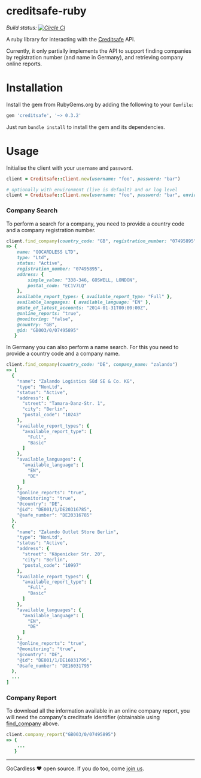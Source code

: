 # creditsafe-ruby

*Build status: [![Circle CI](https://circleci.com/gh/gocardless/creditsafe-ruby.svg?style=svg&circle-token=3f6e9b24fcc6a57abac110c59395b36032f156a5)](https://circleci.com/gh/gocardless/creditsafe-ruby)*

A ruby library for interacting with the
[Creditsafe](http://www.creditsafeuk.com/) API.

Currently, it only partially implements the API to support finding companies by
registration number (and name in Germany), and retrieving company online reports.

# Installation

Install the gem from RubyGems.org by adding the following to your `Gemfile`:

```ruby
gem 'creditsafe', '~> 0.3.2'
```

Just run `bundle install` to install the gem and its dependencies.

# Usage

Initialise the client with your `username` and `password`.

```ruby
client = Creditsafe::Client.new(username: "foo", password: "bar")

# optionally with environment (live is default) and or log level
client = Creditsafe::Client.new(username: "foo", password: "bar", environment: :test, log_level: :debug)
```

### Company Search

To perform a search for a company, you need to provide a country code and a company registration number.

```ruby
client.find_company(country_code: "GB", registration_number: "07495895")
=> {
    name: "GOCARDLESS LTD",
    type: "Ltd",
    status: "Active",
    registration_number: "07495895",
    address: {
        simple_value: "338-346, GOSWELL, LONDON",
        postal_code: "EC1V7LQ"
    },
    available_report_types: { available_report_type: "Full" },
    available_languages: { available_language: "EN" },
    @date_of_latest_accounts: "2014-01-31T00:00:00Z",
    @online_reports: "true",
    @monitoring: "false",
    @country: "GB",
    @id: "GB003/0/07495895"
   }
```

In Germany you can also perform a name search. For this you need to provide a country code and a company name.

```ruby
client.find_company(country_code: "DE", company_name: "zalando")
=> [
  {
    "name": "Zalando Logistics Süd SE & Co. KG",
    "type": "NonLtd",
    "status": "Active",
    "address": {
      "street": "Tamara-Danz-Str. 1",
      "city": "Berlin",
      "postal_code": "10243"
    },
    "available_report_types": {
      "available_report_type": [
        "Full",
        "Basic"
      ]
    },
    "available_languages": {
      "available_language": [
        "EN",
        "DE"
      ]
    },
    "@online_reports": "true",
    "@monitoring": "true",
    "@country": "DE",
    "@id": "DE001/1/DE20316785",
    "@safe_number": "DE20316785"
  },
  {
    "name": "Zalando Outlet Store Berlin",
    "type": "NonLtd",
    "status": "Active",
    "address": {
      "street": "Köpenicker Str. 20",
      "city": "Berlin",
      "postal_code": "10997"
    },
    "available_report_types": {
      "available_report_type": [
        "Full",
        "Basic"
      ]
    },
    "available_languages": {
      "available_language": [
        "EN",
        "DE"
      ]
    },
    "@online_reports": "true",
    "@monitoring": "true",
    "@country": "DE",
    "@id": "DE001/1/DE16031795",
    "@safe_number": "DE16031795"
  },
  ...
]
```

### Company Report

To download all the information available in an online company report, you will
need the company's creditsafe identifier (obtainable using
[find_company](#find_company) above.

```ruby
client.company_report("GB003/0/07495895")
=> {
    ...
   }
```


---

GoCardless ♥ open source. If you do too, come [join us](https://gocardless.com/jobs#software-engineer).
